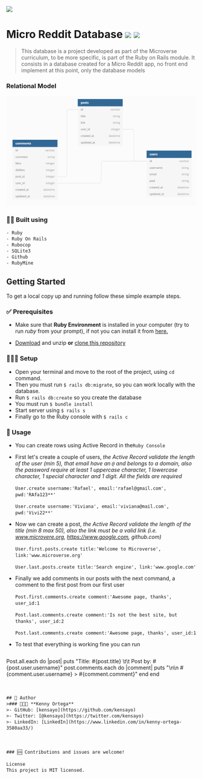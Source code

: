 ![](https://img.shields.io/badge/Microverse-blueviolet)

# Micro Reddit Database ![](https://img.shields.io/badge/Ruby-CC342D?style=for-the-badge&logo=ruby&logoColor=white) ![](https://img.shields.io/badge/Ruby_on_Rails-CC0000?style=for-the-badge&logo=ruby-on-rails&logoColor=white)

>This database is a project developed as part of the Microverse curriculum, to be more specific, is part of the Ruby on Rails module.
It consists in a database created for a Micro Reddit app, no front end implement at this point, only the database models

### Relational Model

![Database Model](./database_model.png)



### 👷🏻 Built using
    - Ruby
    - Ruby On Rails
    - Rubocop
    - SQLite3
    - Github
    - RubyMine

## Getting Started

To get a local copy up and running follow these simple example steps.

### ✅ Prerequisites

* Make sure that **Ruby Environment** is installed in your computer (try to run _ruby_ from your prompt), if not you can install it from [here.](https://www.ruby-lang.org/en/downloads/)

* [Download](https://github.com/kensayo/micro-reddit/archive/refs/heads/development.zip) and unzip **or** [clone this repository](https://docs.github.com/es/github/creating-cloning-and-archiving-repositories/cloning-a-repository)


### 👨🏻‍🔧 Setup

- Open your terminal and move to the root of the project, using ```cd``` command.
- Then you must run ```$ rails db:migrate```, so you can work locally with the database.
- Run ```$ rails db:create``` so you create the database
- You must run ```$ bundle install```  
- Start server using ```$ rails s```
- Finally go to the Ruby console with `$ rails c`

### 🔌 Usage

- You can create rows using Active Record in the`Ruby Console`
- First let's create a couple of users, _the Active Record validate the length of the user (min 5), that email have an `@` and belongs to a domain, also the password require at least 1 uppercase character, 1 lowercase character, 1 special character and 1 digit. All the fields are required_

  ```User.create username:'Rafael', email:'rafael@gmail.com', pwd:'RAfa123**'```
  
  ```User.create username:'Viviana', email:'viviana@mail.com', pwd:'Vivi22**'```


- Now we can create a post, _the Active Record validate the length of the title (min 8 max 50), also the link must be a valid link (i.e. www.microvere.org, https://www.google.com, github.com)_


    ```User.first.posts.create title:'Welcome to Microverse', link:'www.microverse.org'```
    
    ```User.last.posts.create title:'Search engine', link:'www.google.com'```

- Finally we add comments in our posts with the next command, a comment to the first post from our first user


    ```Post.first.comments.create comment:'Awesome page, thanks', user_id:1```
    
    ```Post.last.comments.create comment:'Is not the best site, but thanks', user_id:2```
    
    ```Post.last.comments.create comment:'Awesome page, thanks', user_id:1```

- To test that everything is working fine you can run

  ```
Post.all.each do |post|
  puts "Title: #{post.title} \t\t Post by: #{post.user.username}"
  post.comments.each do |comment|
    puts "\n\n #{comment.user.username} > #{comment.comment}"
  end
end
```


## 💯 Author
>### 👨🏻‍💻 **Kenny Ortega**
>- GitHub: [kensayo](https://github.com/kensayo)
>- Twitter: [@kensayo](https://twitter.com/kensayo)
>- LinkedIn: [LinkedIn](https://www.linkedin.com/in/kenny-ortega-3580aa33/)



### 🆘 Contributions and issues are welcome!

License
This project is MIT licensed.

